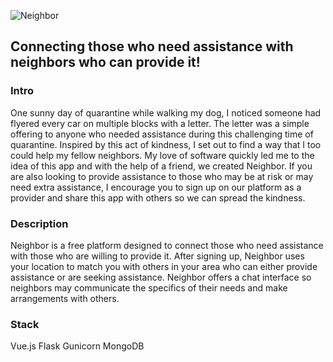 ![Neighbor](https://github.com/njbrunner/neighbor/raw/master/client/src/assets/images/neighbor_400x134.png)

## Connecting those who need assistance with neighbors who can provide it!

### Intro
One sunny day of quarantine while walking my dog, I noticed someone had flyered every car on multiple blocks with a letter. The letter was a simple offering to anyone who needed assistance during this challenging time of quarantine. Inspired by this act of kindness, I set out to find a way that I too could help my fellow neighbors. My love of software quickly led me to the idea of this app and with the help of a friend, we created Neighbor. If you are also looking to provide assistance to those who may be at risk or may need extra assistance, I encourage you to sign up on our platform as a provider and share this app with others so we can spread the kindness.

### Description
Neighbor is a free platform designed to connect those who need assistance with those who are willing to provide it. After signing up, Neighbor uses your location to match you with others in your area who can either provide assistance or are seeking assistance. Neighbor offers a chat interface so neighbors may communicate the specifics of their needs and make arrangements with others.

### Stack
Vue.js
Flask
Gunicorn
MongoDB
